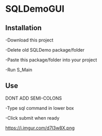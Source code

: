 # SQLDemoGUI


## Installation
-Download this project

-Delete old SQLDemo package/folder

-Paste this package/folder into your project

-Run S_Main


## Use
DONT ADD SEMI-COLONS

-Type sql command in lower box

-Click submit when ready


https://i.imgur.com/d7l3w8X.png
